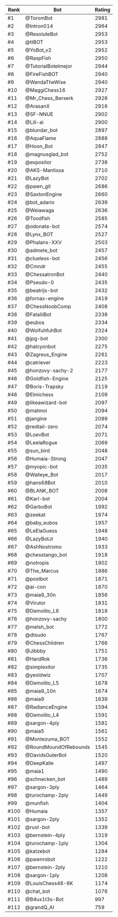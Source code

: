 Rank|Bot|Rating
---|---|---
#1|@ToromBot|2981
#2|@Intron014|2964
#3|@ResoluteBot|2953
#4|@ttBOT|2953
#5|@YoBot_v2|2952
#6|@RaspFish|2950
#7|@TutorialBotelmejor|2944
#8|@FireFishBOT|2940
#9|@WandaTheWise|2940
#10|@MaggiChess16|2927
#11|@Mr_Chess_Berserk|2926
#12|@ArasanX|2916
#13|@SF-NNUE|2902
#14|@Lili-ai|2900
#15|@blundar_bot|2897
#16|@AquaFlame|2888
#17|@Hoon_Bot|2847
#18|@magnusglad_bot|2752
#19|@expositor|2738
#20|@AKS-Mantissa|2710
#21|@LazyBot|2702
#22|@pawn_git|2686
#23|@SaxtonEngine|2660
#24|@bot_adario|2639
#25|@Weiawaga|2636
#26|@Toodfish|2585
#27|@odonata-bot|2574
#28|@Lynx_BOT|2527
#29|@Phalanx-XXV|2503
#30|@admete_bot|2457
#31|@clueless-bot|2456
#32|@Cmndr|2455
#33|@ChessatronBot|2440
#34|@Pseudo-0|2435
#35|@beatrijs-bot|2432
#36|@fornax-engine|2419
#37|@ChessNoobComp|2408
#38|@FataliiBot|2338
#39|@eubos|2334
#40|@WolfuhfuhBot|2324
#41|@jpg-bot|2300
#42|@halcyonbot|2275
#43|@Zagreus_Engine|2261
#44|@catriever|2223
#45|@honzovy-sachy-2|2177
#46|@Goldfish-Engine|2125
#47|@Boris-Trapsky|2119
#48|@Elmichess|2109
#49|@likeawizard-bot|2097
#50|@matmoi|2094
#51|@jangine|2089
#52|@redtail-zero|2074
#53|@LoevBot|2071
#54|@LeelaRogue|2069
#55|@sun_bird|2048
#56|@Humaia-Strong|2047
#57|@myopic-bot|2035
#58|@Walleye_Bot|2017
#59|@hans68Bot|2010
#60|@BLANK_BOT|2008
#61|@Karl-bot|2004
#62|@GarboBot|1992
#63|@zeekat|1974
#64|@baby_eubos|1957
#65|@LeElaGuess|1948
#66|@LazyBotJr|1940
#67|@AshNostromo|1933
#68|@chesstango_bot|1918
#69|@notropis|1902
#70|@The_Marcus|1886
#71|@postbot|1871
#72|@ai-con|1870
#73|@maia9_30n|1856
#74|@Virutor|1831
#75|@Demolito_L6|1818
#76|@honzovy-sachy|1800
#77|@melsh_bot|1772
#78|@dtsudo|1767
#79|@ChessChildren|1766
#80|@Jibbby|1751
#81|@HardRok|1736
#82|@simplexitor|1735
#83|@yeoldwiz|1707
#84|@Demolito_L5|1678
#85|@maia9_10n|1674
#86|@maia9|1639
#87|@RadianceEngine|1594
#88|@Demolito_L4|1591
#89|@sargon-4ply|1581
#90|@maia5|1561
#91|@Montezuma_BOT|1552
#92|@RoundMoundOfRebounds|1545
#93|@DavidsGuterBot|1520
#94|@DeepKalle|1497
#95|@maia1|1490
#96|@schnecken_bot|1489
#97|@sargon-3ply|1464
#98|@turochamp-2ply|1449
#99|@munfish|1404
#100|@Humaia|1357
#101|@sargon-2ply|1352
#102|@rust-bot|1339
#103|@bernstein-4ply|1319
#104|@turochamp-1ply|1304
#105|@katzebot|1284
#106|@pawnrobot|1222
#107|@bernstein-2ply|1210
#108|@sargon-1ply|1208
#109|@LouisChess48-6K|1174
#110|@chat_bot|1076
#111|@B4ux1t3s-Bot|997
#112|@grandQ_AI|759
